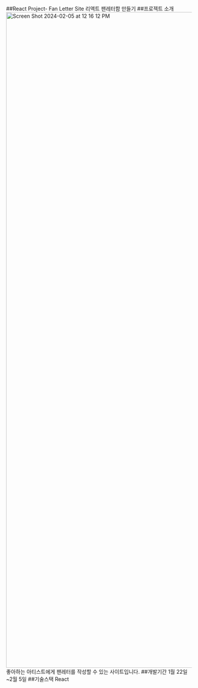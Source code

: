 ##React Project- Fan Letter Site
  리액트 팬레터함 만들기
##프로젝트 소개
<img width="1778" alt="Screen Shot 2024-02-05 at 12 16 12 PM" src="https://github.com/brownrice0916/fan-letter-site/assets/154405976/f3b47212-dcc7-48fd-90b9-9846337eee74">
  좋아하는 아티스트에게 팬레터를 작성할 수 있는 사이트입니다.
##개발기간
  1월 22일~2월 5일
##기술스택
  React
  

